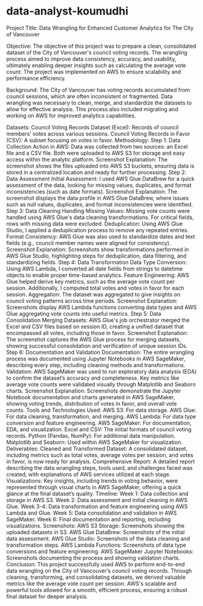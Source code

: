 # data-analyst-koumudhi
Project Title:
Data Wrangling for Enhanced Customer Analytics for The City of Vancouver

Objective:
The objective of this project was to prepare a clean, consolidated dataset of the City of Vancouver's council voting records. The wrangling process aimed to improve data consistency, accuracy, and usability, ultimately enabling deeper insights such as calculating the average vote count. The project was implemented on AWS to ensure scalability and performance efficiency.

Background:
The City of Vancouver has voting records accumulated from council sessions, which are often inconsistent or fragmented. Data wrangling was necessary to clean, merge, and standardize the datasets to allow for effective analysis. This process also included migrating and working on AWS for improved analytics capabilities.

Datasets:
Council Voting Records Dataset (Excel): Records of council members’ votes across various sessions.
Council Voting Records in Favor (CSV): A subset focusing on votes in favor.
Methodology:
Step 1: Data Collection
Action in AWS: Data was collected from two sources: an Excel file and a CSV file. Both were uploaded to AWS S3 for storage and easy access within the analytic platform.
Screenshot Explanation: The screenshot shows the files uploaded into AWS S3 buckets, ensuring data is stored in a centralized location and ready for further processing.
Step 2: Data Assessment
Initial Assessment: I used AWS Glue DataBrew for a quick assessment of the data, looking for missing values, duplicates, and format inconsistencies (such as date formats).
Screenshot Explanation: The screenshot displays the data profile in AWS Glue DataBrew, where issues such as null values, duplicates, and format inconsistencies were identified.
Step 3: Data Cleaning
Handling Missing Values: Missing vote counts were handled using AWS Glue's data cleaning transformations. For critical fields, rows with missing data were excluded.
Deduplication: Using AWS Glue Studio, I applied a deduplication process to remove any repeated entries.
Format Consistency: AWS Glue was also used to standardize dates and text fields (e.g., council member names were aligned for consistency).
Screenshot Explanation: Screenshots show transformations performed in AWS Glue Studio, highlighting steps for deduplication, data filtering, and standardizing fields.
Step 4: Data Transformation
Data Type Conversion: Using AWS Lambda, I converted all date fields from strings to datetime objects to enable proper time-based analytics.
Feature Engineering: AWS Glue helped derive key metrics, such as the average vote count per session. Additionally, I computed total votes and votes in favor for each session.
Aggregation: The dataset was aggregated to give insights on council voting patterns across time periods.
Screenshot Explanation: Screenshots display AWS Lambda functions converting data types and AWS Glue aggregating vote counts into useful metrics.
Step 5: Data Consolidation
Merging Datasets: AWS Glue's job orchestrator merged the Excel and CSV files based on session ID, creating a unified dataset that encompassed all votes, including those in favor.
Screenshot Explanation: The screenshot captures the AWS Glue process for merging datasets, showing successful consolidation and verification of unique session IDs.
Step 6: Documentation and Validation
Documentation: The entire wrangling process was documented using Jupyter Notebooks in AWS SageMaker, describing every step, including cleaning methods and transformations.
Validation: AWS SageMaker was used to run exploratory data analysis (EDA) to confirm the dataset’s accuracy and completeness. Key metrics like average vote counts were validated visually through Matplotlib and Seaborn charts.
Screenshot Explanation: Screenshots demonstrate the Jupyter Notebook documentation and charts generated in AWS SageMaker, showing voting trends, distribution of votes in favor, and overall vote counts.
Tools and Technologies Used:
AWS S3: For data storage.
AWS Glue: For data cleaning, transformation, and merging.
AWS Lambda: For data type conversion and feature engineering.
AWS SageMaker: For documentation, EDA, and visualization.
Excel and CSV: The initial formats of council voting records.
Python (Pandas, NumPy): For additional data manipulation.
Matplotlib and Seaborn: Used within AWS SageMaker for visualization.
Deliverables:
Cleaned and Transformed Dataset: A consolidated dataset, including metrics such as total votes, average votes per session, and votes in favor, is now ready for analysis.
Comprehensive Report: A detailed report describing the data wrangling steps, tools used, and challenges faced was created, with explanations of AWS services utilized at each stage.
Visualizations: Key insights, including trends in voting behavior, were represented through visual charts in AWS SageMaker, offering a quick glance at the final dataset’s quality.
Timeline:
Week 1: Data collection and storage in AWS S3.
Week 2: Data assessment and initial cleaning in AWS Glue.
Week 3-4: Data transformation and feature engineering using AWS Lambda and Glue.
Week 5: Data consolidation and validation in AWS SageMaker.
Week 6: Final documentation and reporting, including visualizations.
Screenshots:
AWS S3 Storage: Screenshots showing the uploaded datasets in S3.
AWS Glue DataBrew: Screenshots of the initial data assessment.
AWS Glue Studio: Screenshots of the data cleaning and transformation steps.
AWS Lambda Functions: Screenshots of data type conversions and feature engineering.
AWS SageMaker Jupyter Notebooks: Screenshots documenting the process and showing validation charts.
Conclusion:
This project successfully used AWS to perform end-to-end data wrangling on the City of Vancouver’s council voting records. Through cleaning, transforming, and consolidating datasets, we derived valuable metrics like the average vote count per session. AWS's scalable and powerful tools allowed for a smooth, efficient process, ensuring a robust final dataset for deeper analysis.
